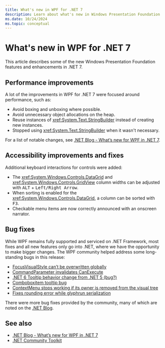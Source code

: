 ```yaml
---
title: What's new in WPF for .NET 7
description: Learn about what's new in Windows Presentation Foundation (WPF) for .NET 7. .NET 7 was released November 2022.
ms.date: 10/24/2024
ms.topic: conceptual
---
```


# What's new in WPF for .NET 7

This article describes some of the new Windows Presentation Foundation features and enhancements in .NET 7.

## Performance improvements

A lot of the improvements in WPF for .NET 7 were focused around performance, such as:

- Avoid boxing and unboxing where possible.
- Avoid unnecessary object allocations on the heap.
- Reuse instances of <xref:System.Text.StringBuilder> instead of creating new instances.
- Stopped using <xref:System.Text.StringBuilder> when it wasn't necessary.

For a list of notable changes, see [.NET Blog - What’s new for WPF in .NET 7](https://devblogs.microsoft.com/dotnet/wpf-on-dotnet-7).

## Accessibility improvements and fixes

Additional keyboard interactions for controls were added:

- The <xref:System.Windows.Controls.DataGrid> and <xref:System.Windows.Controls.GridView> column widths can be adjusted with <kbd>ALT</kbd> + <kbd>Left/Right Arrow</kbd>.
- When sorting is enabled for the <xref:System.Windows.Controls.DataGrid>, a column can be sorted with <kbd>F3</kbd>.
- Checkable menu items are now correctly announced with an onscreen narrator.

## Bug fixes

While WPF remains fully supported and serviced on .NET Framework, most fixes and all new features only go into .NET, where we have the opportunity to make bigger changes. The WPF community helped address some long-standing bugs in this release:

- [FocusVisualStyle can’t be overwritten globally](https://github.com/dotnet/wpf/issues/1164)
- [CommandParameter invalidates CanExecute](https://github.com/dotnet/wpf/pull/4217)
- [.NET 6 Tooltip behavior change from .NET 5 (bug?)](https://github.com/dotnet/wpf/issues/5703)
- [Comboboxitem tooltip bug](https://github.com/dotnet/wpf/issues/5716)
- [ContextMenu stops working if its owner is removed from the visual tree](https://github.com/dotnet/wpf/issues/5835)
- [Fixes rounding error while glyphrun serialization](https://github.com/dotnet/wpf/issues/6295)

There were more bug fixes provided by the community, many of which are noted on the [.NET Blog](https://devblogs.microsoft.com/dotnet/wpf-on-dotnet-7).

## See also

- [.NET Blog - What’s new for WPF in .NET 7](https://devblogs.microsoft.com/dotnet/wpf-on-dotnet-7)
- [.NET Community Toolkit](/dotnet/communitytoolkit/introduction)
